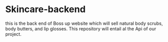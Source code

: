 # Skincare-backend
this is the back end of Boss up website which will sell natural body scrubs, body butters, and lip glosses. This repository will entail al the Api of our project.
